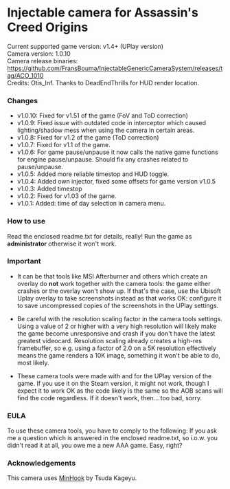 Injectable camera for Assassin's Creed Origins
============================

Current supported game version: v1.4+ (UPlay version)  
Camera version: 1.0.10  
Camera release binaries: https://github.com/FransBouma/InjectableGenericCameraSystem/releases/tag/ACO_1010  
Credits: Otis_Inf. Thanks to DeadEndThrills for HUD render location.

### Changes
* v1.0.10: Fixed for v1.51 of the game (FoV and ToD correction)
* v1.0.9:  Fixed issue with outdated code in interceptor which caused lighting/shadow mess when using the camera in certain areas.
* v1.0.8:  Fixed for v1.2 of the game (ToD correction)
* v1.0.7:  Fixed for v1.1 of the game.
* v1.0.6:  For game pause/unpause it now calls the native game functions for engine pause/unpause. Should fix any crashes related to pause/unpause.
* v1.0.5:  Added more reliable timestop and HUD toggle.
* v1.0.4:  Added own injector, fixed some offsets for game version v1.0.5
* v1.0.3:  Added timestop 
* v1.0.2:  Fixed for v1.03 of the game.
* v1.0.1:  Added: time of day selection in camera menu.

### How to use
Read the enclosed readme.txt for details, really! Run the game as **administrator** otherwise it won't work.

### Important
* It can be that tools like MSI Afterburner and others which create an overlay do **not** work together with the camera tools: 
the game either crashes or the overlay won't show up. If that's the case, use the Ubisoft Uplay overlay to take screenshots instead 
as that works OK: configure it to save uncompressed copies of the screenshots in the UPlay settings. 

* Be careful with the resolution scaling factor in the camera tools settings. Using a value of 2 or higher with a very 
high resolution will likely make the game become unresponsive and crash if you don't have the latest greatest videocard.
Resolution scaling already creates a high-res framebuffer, so e.g. using a factor of 2.0 on a 5K resolution effectively
means the game renders a 10K image, something it won't be able to do, most likely.

* These camera tools were made with and for the UPlay version of the game. If you use it on the Steam version, it might not
work, though I expect it to work OK as the code likely is the same so the AOB scans will find the code regardless. If it doesn't
work, then... too bad, sorry.

### EULA
To use these camera tools, you have to comply to the following:
If you ask me a question which is answered in the enclosed readme.txt, so i.o.w. you didn't read it at all, 
you owe me a new AAA game. Easy, right? 

### Acknowledgements
This camera uses [MinHook](https://github.com/TsudaKageyu/minhook) by Tsuda Kageyu.
